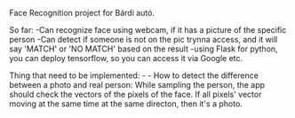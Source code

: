 Face Recognition project for Bárdi autó.

So far:
        -Can recognize face using webcam, if it has a picture of the specific person
        -Can detect if someone is not on the pic trynna access, and it will say 'MATCH' or 'NO MATCH' based on the result
        -using Flask for python, you can deploy tensorflow, so you can access it via Google etc.

Thing that need to be implemented:
                                  -
                                  - How to detect the difference between a photo and real person: While sampling the person, the app should check the vectors of the pixels of the  face. If all pixels' vector moving at the same time at the same directon, then it's a photo.


